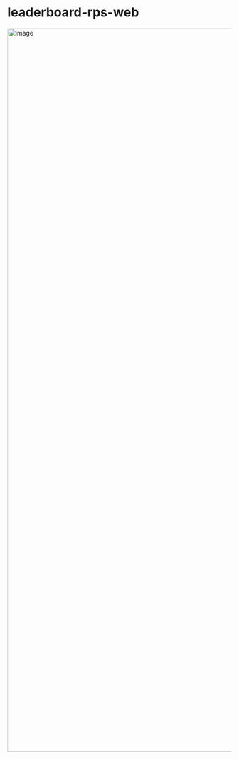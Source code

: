 # leaderboard-rps-web

<img width="1624" alt="image" src="https://github.com/plskx/leaderboard-rps-web/assets/57343545/283ec37b-ab30-4628-9942-4afe22b716af">
